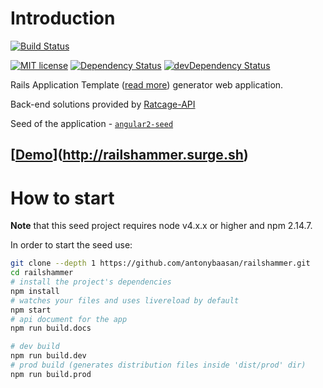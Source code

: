 # Introduction


[![Build Status](https://api.travis-ci.org/AntonyBaasan/railshammer.svg?branch=master)](https://travis-ci.org/AntonyBaasan/railshammer)

[![MIT license](http://img.shields.io/badge/license-MIT-brightgreen.svg)](http://opensource.org/licenses/MIT)
[![Dependency Status](https://david-dm.org/antonybaasan/railshammer.svg)](https://david-dm.org/antonybaasan/railshammer)
[![devDependency Status](https://david-dm.org/antonybaasan/railshammer/dev-status.svg)](https://david-dm.org/antonybaasan/railshammer#info=devDependencies)

Rails Application Template ([read more](http://guides.rubyonrails.org/rails_application_templates.html)) generator web application.

Back-end solutions provided by [Ratcage-API](https://github.com/AntonyBaasan/ratcage-api)

Seed of the application - [`angular2-seed`](https://github.com/mgechev/angular2-seed)

## [[Demo](http://railshammer.surge.sh)](http://railshammer.surge.sh)

# How to start

**Note** that this seed project requires node v4.x.x or higher and npm 2.14.7.

In order to start the seed use:


```bash
git clone --depth 1 https://github.com/antonybaasan/railshammer.git
cd railshammer
# install the project's dependencies
npm install
# watches your files and uses livereload by default
npm start
# api document for the app
npm run build.docs

# dev build
npm run build.dev
# prod build (generates distribution files inside 'dist/prod' dir)
npm run build.prod
```

